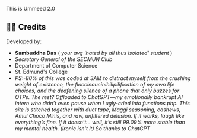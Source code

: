 This is Ummeed 2.0

## 👨‍💻 Credits

Developed by:
* **Sambuddha Das** ( *your avg 'hated by all thus isolated' student* )
* *Secretary General of the SECMUN Club*
* Department of Computer Science
* St. Edmund's College
* *PS:-80% of this was coded at 3AM to distract myself from the crushing weight of existence, the floccinaucinihilipilification of my own life choices, and the deafening silence of a phone that only buzzes for OTPs. The rest? Offloaded to ChatGPT—my emotionally bankrupt AI intern who didn’t even pause when I ugly-cried into functions.php. This site is stitched together with duct tape, Maggi seasoning, cashews, Amul Choco Minis, and raw, unfiltered delusion. If it works, laugh like everything’s fine. If it doesn’t... well, it’s still 99.09% more stable than my mental health. (Ironic isn't it) So thanks to ChatGPT*
